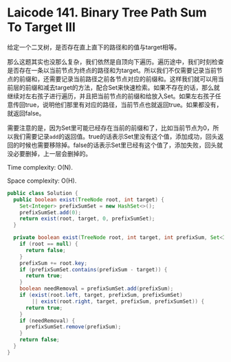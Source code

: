 # Laicode 141. Binary Tree Path Sum To Target III

给定一个二叉树，是否存在直上直下的路径和的值与target相等。

那么这题其实也没那么复杂，我们依然是自顶向下遍历。遍历途中，我们时刻检查是否存在一条以当前节点为终点的路径和为target。所以我们不仅需要记录当前节点的前缀和，还需要记录当前路径之前各节点对应的前缀和。这样我们就可以用当前层的前缀和减去target的方法，配合Set来快速检索。如果不存在的话，那么就继续对左右孩子进行遍历，并且把当前节点的前缀和给放入Set。如果左右孩子任意传回true，说明他们那里有对应的路径，当前节点也就返回true。如果都没有，就返回false。

需要注意的是，因为Set里可能已经存在当前的前缀和了，比如当前节点为0，所以我们需要记录`add`的返回值。true的话表示Set里没有这个值，添加成功，回头返回的时候也需要移除掉。false的话表示Set里已经有这个值了，添加失败，回头就没必要删掉，上一层会删掉的。

Time complexity: O(N).

Space complexity: O(H).

```java
public class Solution {
  public boolean exist(TreeNode root, int target) {
    Set<Integer> prefixSumSet = new HashSet<>();
    prefixSumSet.add(0);
    return exist(root, target, 0, prefixSumSet);
  }

  private boolean exist(TreeNode root, int target, int prefixSum, Set<Integer> prefixSumSet) {
    if (root == null) {
      return false;
    }
    prefixSum += root.key;
    if (prefixSumSet.contains(prefixSum - target)) {
      return true;
    }
    boolean needRemoval = prefixSumSet.add(prefixSum);
    if (exist(root.left, target, prefixSum, prefixSumSet)
        || exist(root.right, target, prefixSum, prefixSumSet)) {
      return true;
    }
    if (needRemoval) {
      prefixSumSet.remove(prefixSum);
    }
    return false;
  }
}
```